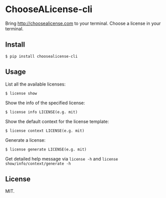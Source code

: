 # ChooseALicense-cli

Bring http://choosealicense.com to your terminal. Choose a license in your terminal.

## Install

    $ pip install choosealicense-cli
    
## Usage

List all the available licenses:
    
    $ license show
    
Show the info of the specified license:

    $ license info LICENSE(e.g. mit) 
    
Show the default context for the license template:

    $ license context LICENSE(e.g. mit)
   
Generate a license:

    $ license generate LICENSE(e.g. mit)
    
Get detailed help message via `license -h` and `license show/info/context/generate -h`

## License

MIT.